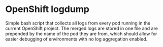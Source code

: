 # OpenShift logdump

Simple bash script that collects all logs from every pod running in the current OpenShift project.
The merged logs are stored in one file and are prepended by the name of the pod they are from, which should allow for easier debugging of environments with no log aggregation enabled.

